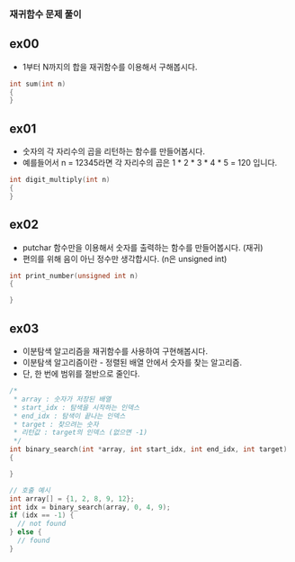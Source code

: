 ### 재귀함수 문제 풀이
## ex00
- 1부터 N까지의 합을 재귀함수를 이용해서 구해봅시다.
```c
int sum(int n)
{
}
```

## ex01
- 숫자의 각 자리수의 곱을 리턴하는 함수를 만들어봅시다.
- 예를들어서 n = 12345라면 각 자리수의 곱은 1 * 2 * 3 * 4 * 5 = 120 입니다.

```c
int digit_multiply(int n)
{
}
```

## ex02
- putchar 함수만을 이용해서 숫자를 출력하는 함수를 만들어봅시다. (재귀)
- 편의를 위해 음이 아닌 정수만 생각합시다. (n은 unsigned int)
```c
int print_number(unsigned int n)
{

}
```

## ex03
- 이분탐색 알고리즘을 재귀함수를 사용하여 구현해봅시다.
- 이분탐색 알고리즘이란 - 정렬된 배열 안에서 숫자를 찾는 알고리즘.
- 단, 한 번에 범위를 절반으로 줄인다.

```c
/*
 * array : 숫자가 저장된 배열
 * start_idx : 탐색을 시작하는 인덱스
 * end_idx : 탐색이 끝나는 인덱스
 * target : 찾으려는 숫자
 * 리턴값 : target의 인덱스 (없으면 -1)
 */
int binary_search(int *array, int start_idx, int end_idx, int target)
{

}

// 호출 예시
int array[] = {1, 2, 8, 9, 12};
int idx = binary_search(array, 0, 4, 9);
if (idx == -1) {
  // not found
} else {
  // found
}
```

